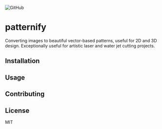 <img alt="GitHub" src="https://img.shields.io/github/license/aslan-ng/patternify">

# patternify
Converting images to beautiful vector-based patterns, useful for 2D and 3D design.
Exceptionally useful for artistic laser and water jet cutting projects.

## Installation

## Usage

## Contributing

## License
MIT
